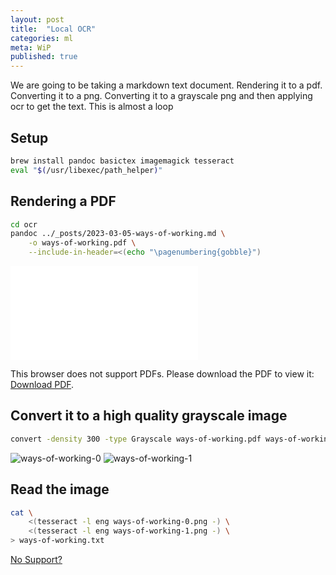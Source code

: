 ```yaml
---
layout: post
title:  "Local OCR"
categories: ml
meta: WiP
published: true
---
```


We are going to be taking a markdown text document.  Rendering it to a pdf.  Converting it to a png.  Converting it to a grayscale png and then applying ocr to get the text.  This is almost a loop

## Setup

```zsh
brew install pandoc basictex imagemagick tesseract
eval "$(/usr/libexec/path_helper)"
```


## Rendering a PDF
```zsh
cd ocr
pandoc ../_posts/2023-03-05-ways-of-working.md \
    -o ways-of-working.pdf \
    --include-in-header=<(echo "\pagenumbering{gobble}")
```

<object data="../ocr/ways-of-working.pdf" type="application/pdf" width="100%" height="700px">
    <embed src="../ocr/ways-of-working.pdf">
        <p>This browser does not support PDFs. Please download the PDF to view it: <a href="http://yoursite.com/the.pdf">Download PDF</a>.</p>
    </embed>
</object>

## Convert it to a high quality grayscale image
```zsh
convert -density 300 -type Grayscale ways-of-working.pdf ways-of-working-%d.png
```
![ways-of-working-0](../ocr/ways-of-working-0.png)
![ways-of-working-1](../ocr/ways-of-working-1.png)

## Read the image
```zsh
cat \
    <(tesseract -l eng ways-of-working-0.png -) \
    <(tesseract -l eng ways-of-working-1.png -) \
> ways-of-working.txt 
```

<object data="../ocr/ways-of-working.txt" type="text/plain" width="100%" height="700px">
    <a href="../ocr/ways-of-working.txt">No Support?</a>
</object>
